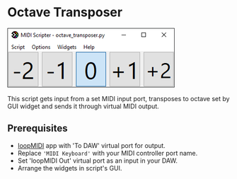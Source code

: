 # Octave Transposer

![](/examples/octave_transposer/screenshot.png)

This script gets input from a set MIDI input port, 
transposes to octave set by GUI widget 
and sends it through virtual MIDI output.

## Prerequisites
- [loopMIDI](https://www.tobias-erichsen.de/software/loopmidi.html) app with 'To DAW' virtual port for output.
- Replace `'MIDI Keyboard'` with your MIDI controller port name.
- Set 'loopMIDI Out' virtual port as an input in your DAW.
- Arrange the widgets in script's GUI.
